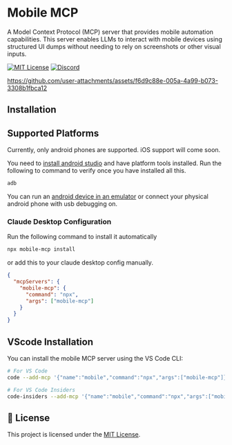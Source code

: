 # Mobile MCP

A Model Context Protocol (MCP) server that provides mobile automation capabilities. This server enables LLMs to interact with mobile devices using structured UI dumps without needing to rely on screenshots or other visual inputs.

[![MIT License](https://img.shields.io/badge/License-MIT-green.svg)](LICENSE) [![Discord](https://img.shields.io/badge/discord-purple.svg)](https://discord.runable.xyz)

https://github.com/user-attachments/assets/f6d9c88e-005a-4a99-b073-3308b1fbca12

## Installation 

## Supported Platforms

Currently, only android phones are supported. iOS support will come soon.

You need to [install android studio](https://developer.android.com/studio/install) and have platform tools installed. Run the following to command to verify once you have installed all this.

```sh
adb
```

You can run an [android device in an emulator](https://developer.android.com/studio/run/emulator) or connect your physical android phone with usb debugging on.

### Claude Desktop Configuration
Run the following command to install it automatically

```sh
npx mobile-mcp install
```

or add this to your claude desktop config manually.

```json
{
  "mcpServers": {
    "mobile-mcp": {
      "command": "npx",
      "args": ["mobile-mcp"]
    }
  }
}
```

## VScode Installation

You can install the mobile MCP server using the VS Code CLI:

```bash
# For VS Code
code --add-mcp '{"name":"mobile","command":"npx","args":["mobile-mcp"]}'

# For VS Code Insiders
code-insiders --add-mcp '{"name":"mobile","command":"npx","args":["mobile-mcp"]}'
```

## 📄 License

This project is licensed under the [MIT License](LICENSE).
